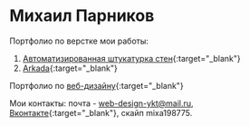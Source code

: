 
# Михаил Парников
Портфолио по верстке мои работы:

1. [Автоматизированная штукатурка стен](https://parnikovmikhail.github.io/github/ "Автоматизированная штукатурка стен"){:target="_blank"}
2. [Arkada](https://parnikovmikhail.github.io/arkada/){:target="_blank"}





Портфолио по [веб-дизайну](https://www.behance.net/parnikovmi5ea4){:target="_blank"}


Мои контакты:
почта - web-design-ykt@mail.ru, [Вконтакте](https://vk.com/id4707022){:target="_blank"}, 
скайп mixa198775.
